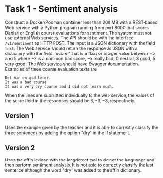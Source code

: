 # Task 1 - Sentiment analysis

Construct a Docker/Podman container less than 200 MB with a REST-based Web service with a Python program running from port 8000 that scores Danish or English course evaluations for sentiment.
The system must not use external Web services.
The API should be with the interface `/v1/sentiment` as HTTP POST.
The input is a JSON dictionary with the field `text`.
The Web service should return the response as JSON with a dictionary with the field ``score'' that is a float or integer value between
$-5$ and 5 where $-3$ is a common bad score, $-5$ really bad, 0 neutral, 3 good, 5 very good.
The Web service should have Swagger documentation. 
Examples of three course evaluation texts are
```
Det var en god lærer.
It was a bad course
It was a very dry course and I did not learn much.
```

When the lines are submitted individually to the web service, the values of the score field in the responses should be $3, -3, -3$, respectively.

## Version 1
Uses the example given by the teacher and it is able to correctly classify the three sentences by adding the option "dry" in the if statement.

## Version 2
Uses the affin lexicon with the langdetect tool to detect the languange and then perform sentiment analysis. It is not able to correctly classify the last sentence although the word "dry" was added to the affin dictionary.
